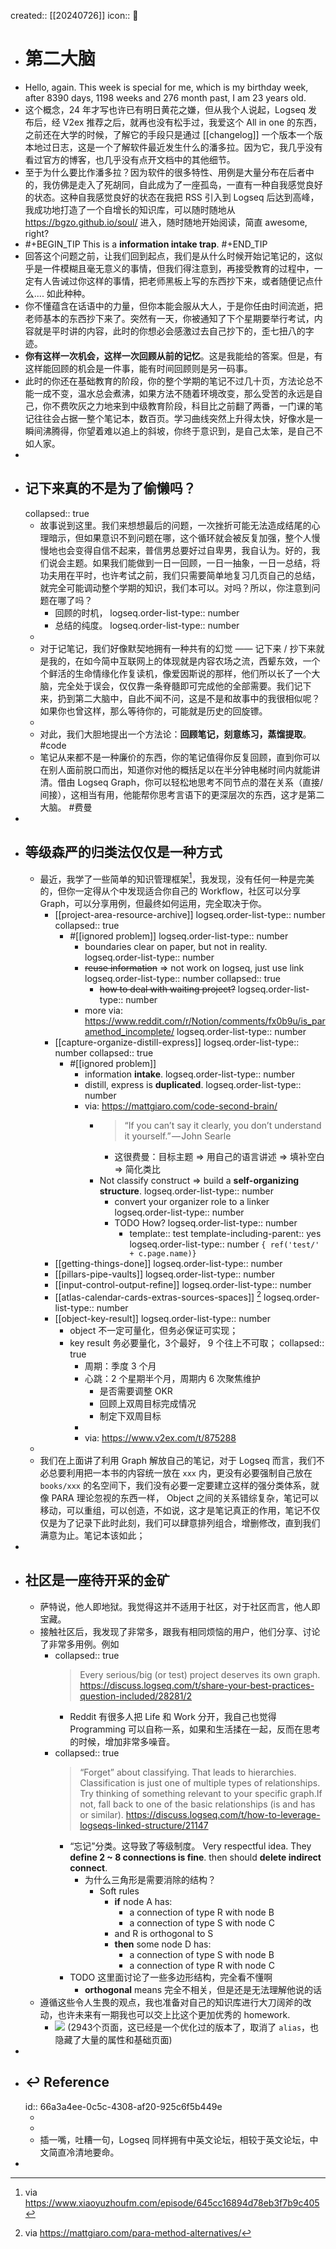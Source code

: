 created:: [[20240726]]
icon:: 📄

- # 第二大脑
- Hello, again. This week is special for me, which is my birthday week, after 8390 days, 1198 weeks and 276 month past, I am 23 years old.
- 这个概念，24 年才写也许已有明日黄花之嫌，但从我个人说起，Logseq 发布后，经 V2ex 推荐之后，就再也没有松手过，我爱这个 All in one 的东西，之前还在大学的时候，了解它的手段只是通过 [[changelog]] 一个版本一个版本地过日志，这是一个了解软件最近发生什么的潘多拉。因为它，我几乎没有看过官方的博客，也几乎没有点开文档中的其他细节。
- 至于为什么要比作潘多拉？因为软件的很多特性、用例是大量分布在后者中的，我仿佛是走入了死胡同，自此成为了一座孤岛，一直有一种自我感觉良好的状态。这种自我感觉良好的状态在我把 RSS 引入到  Logseq 后达到高峰，我成功地打造了一个自增长的知识库，可以随时随地从 https://bgzo.github.io/soul/ 进入，随时随地开始阅读，简直 awesome, right?
- #+BEGIN_TIP
  This is a **information intake trap**.
  #+END_TIP
- 回答这个问题之前，让我们回到起点，我们是从什么时候开始记笔记的，这似乎是一件模糊且毫无意义的事情，但我们得注意到，再接受教育的过程中，一定有人告诫过你这样的事情，把老师黑板上写的东西抄下来，或者随便记点什么.... 如此种种。
- 你不懂蕴含在话语中的力量，但你本能会服从大人，于是你任由时间流逝，把老师基本的东西抄下来了。突然有一天，你被通知了下个星期要举行考试，内容就是平时讲的内容，此时的你想必会感激过去自己抄下的，歪七扭八的字迹。
- **你有这样一次机会，这样一次回顾从前的记忆**。这是我能给的答案。但是，有这样能回顾的机会是一件事，能有时间回顾则是另一码事。
- 此时的你还在基础教育的阶段，你的整个学期的笔记不过几十页，方法论总不能一成不变，温水总会煮沸，如果方法不随着环境改变，那么受苦的永远是自己，你不费吹灰之力地来到中级教育阶段，科目比之前翻了两番，一门课的笔记往往会占据一整个笔记本，数百页。学习曲线突然上升得太快，好像水是一瞬间沸腾得，你望着难以追上的斜坡，你终于意识到，是自己太笨，是自己不如人家。
-
- ## 记下来真的不是为了偷懒吗？
  collapsed:: true
  - 故事说到这里。我们来想想最后的问题，一次挫折可能无法造成结尾的心理暗示，但如果意识不到问题在哪，这个循环就会被反复加强，整个人慢慢地也会变得自信不起来，普信男总要好过自卑男，我自认为。好的，我们说会主题。如果我们能做到一日一回顾，一日一抽象，一日一总结，将功夫用在平时，也许考试之前，我们只需要简单地复习几页自己的总结，就完全可能调动整个学期的知识，我们本可以。对吗？所以，你注意到问题在哪了吗？
    - 回顾的时机，
      logseq.order-list-type:: number
    - 总结的纯度。
      logseq.order-list-type:: number
  -
  - 对于记笔记，我们好像默契地拥有一种共有的幻觉 —— 记下来 / 抄下来就是我的，在如今简中互联网上的体现就是内容农场之流，西颦东效，一个个鲜活的生命情缘化作复读机，像爱因斯说的那样，他们所以长了一个大脑，完全处于误会，仅仅靠一条脊髓即可完成他的全部需要。我们记下来，扔到第二大脑中，自此不闻不问，这是不是和故事中的我很相似呢？如果你也曾这样，那么等待你的，可能就是历史的回旋镖。
  -
  - 对此，我们大胆地提出一个方法论：**回顾笔记，刻意练习，蒸馏提取**。
    #code
  - 笔记从来都不是一种廉价的东西，你的笔记值得你反复回顾，直到你可以在别人面前脱口而出，知道你对他的概括足以在半分钟电梯时间内就能讲清。借由 Logseq Graph，你可以轻松地思考不同节点的潜在关系（直接/间接），这相当有用，他能帮你思考言语下的更深层次的东西，这才是第二大脑。
    #费曼
-
- ## 等级森严的归类法仅仅是一种方式
  - 最近，我学了一些简单的知识管理框架[^podcast]，我发现，没有任何一种是完美的，但你一定得从个中发现适合你自己的 Workflow，社区可以分享 Graph，可以分享用例，但最终如何运用，完全取决于你。
    - [[project-area-resource-archive]]
      logseq.order-list-type:: number
      collapsed:: true
      - #[[ignored problem]]
        logseq.order-list-type:: number
        - boundaries clear on paper, but not in reality.
          logseq.order-list-type:: number
        - ~~reuse information~~ => not work on logseq, just use link
          logseq.order-list-type:: number
          collapsed:: true
          - ~~how to deal with waiting project?~~
            logseq.order-list-type:: number
        - more via: https://www.reddit.com/r/Notion/comments/fx0b9u/is_paramethod_incomplete/
          logseq.order-list-type:: number
    - [[capture-organize-distill-express]]
      logseq.order-list-type:: number
      collapsed:: true
      - #[[ignored problem]]
        - information **intake**.
          logseq.order-list-type:: number
        - distill, express is **duplicated**.
          logseq.order-list-type:: number
        - via: https://mattgiaro.com/code-second-brain/
          - >“If you can’t say it clearly, you don’t understand it yourself.” — John Searle
            - 这很费曼：目标主题 => 用自己的语言讲述 => 填补空白 => 简化类比
          - Not classify construct => build a **self-organizing structure**.
            logseq.order-list-type:: number
            - convert your organizer role to a linker
              logseq.order-list-type:: number
            - TODO How?
              logseq.order-list-type:: number
              - template:: test
                template-including-parent:: yes
                logseq.order-list-type:: number
                ``{ ref('test/' + c.page.name)}``
    - [[getting-things-done]]
      logseq.order-list-type:: number
    - [[pillars-pipe-vaults]]
      logseq.order-list-type:: number
    - [[input-control-output-refine]]
      logseq.order-list-type:: number
    - [[atlas-calendar-cards-extras-sources-spaces]] [^more-methodology]
      logseq.order-list-type:: number
    - [[object-key-result]]
      logseq.order-list-type:: number
      - object 不一定可量化，但务必保证可实现；
      - key result 务必要量化，3个最好， 9 个往上不可取；
        collapsed:: true
        - 周期：季度 3 个月
        - 心跳：2 个星期半个月，周期内 6 次聚焦维护
          - 是否需要调整 OKR
          - 回顾上双周目标完成情况
          - 制定下双周目标
        -
        - via: https://www.v2ex.com/t/875288
  -
  - 我们在上面讲了利用 Graph 解放自己的笔记，对于 Logseq 而言，我们不必总要利用把一本书的内容统一放在 `xxx` 内，更没有必要强制自己放在 `books/xxx` 的名空间下，我们没有必要一定要建立这样的强分类体系，就像 PARA 理论忽视的东西一样， Object 之间的关系错综复杂，笔记可以移动，可以重组，可以创造，不如说，这才是笔记真正的作用，笔记不仅仅是为了记录下此时此刻，我们可以肆意排列组合，增删修改，直到我们满意为止。笔记本该如此；
-
- ## 社区是一座待开采的金矿
  - 萨特说，他人即地狱。我觉得这并不适用于社区，对于社区而言，他人即宝藏。
  - 接触社区后，我发现了非常多，跟我有相同烦恼的用户，他们分享、讨论了非常多用例。例如
    - collapsed:: true
      > Every serious/big (or test) project deserves its own graph.
      https://discuss.logseq.com/t/share-your-best-practices-question-included/28281/2
      - Reddit 有很多人把 Life 和 Work 分开，我自己也觉得 Programming 可以自称一系，如果和生活揉在一起，反而在思考的时候，增加非常多噪音。
    - collapsed:: true
      >  “Forget” about classifying. That leads to hierarchies. Classification is just one of multiple types of relationships.
      > Try thinking of something relevant to your specific graph.If not, fall back to one of the basic relationships (is and has or similar).
      https://discuss.logseq.com/t/how-to-leverage-logseqs-linked-structure/21147
      - “忘记”分类。这导致了等级制度。 Very respectful idea. They **define 2 \~ 8 connections is fine**. then should **delete indirect connect**.
        - 为什么三角形是需要消除的结构？
          - Soft rules
            - **if** node A has:
              - a connection of type R with node B
              - a connection of type S with node C
            - and R is orthogonal to S
            - **then** some node D has:
              - a connection of type S with node B
              - a connection of type R with node C
      - TODO 这里面讨论了一些多边形结构，完全看不懂啊
        - **orthogonal** means 完全不相关，但是还是无法理解他说的话
  - 遵循这些令人生畏的观点，我也准备对自己的知识库进行大刀阔斧的改动，也许未来有一期我也可以交上比这个更加优秀的 homework.
    - ![](https://raw.githack.com/bGZo/assets/dev/2024/Screenshot%202024-07-26%20210740-or8.png)
      (2943个页面，这已经是一个优化过的版本了，取消了 `alias`，也隐藏了大量的属性和基础页面)
-
- ## ↩ Reference
  id:: 66a3a4ee-0c5c-4308-af20-925c6f5b449e
  - [^podcast]: via https://www.xiaoyuzhoufm.com/episode/645cc16894d78eb3f7b9c405
  - [^more-methodology]: via https://mattgiaro.com/para-method-alternatives/
  - 插一嘴，吐糟一句，Logseq 同样拥有中英文论坛，相较于英文论坛，中文简直冷清地要命。
-